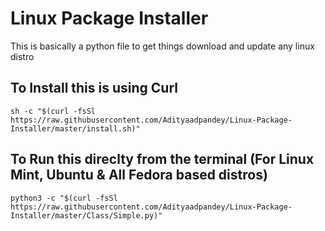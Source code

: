 # Linux Package Installer


This is basically a python file to get things download and update any linux distro

## To Install this is using Curl
    
    sh -c "$(curl -fsSl https://raw.githubusercontent.com/Adityaadpandey/Linux-Package-Installer/master/install.sh)"

## To Run this direclty from the terminal (For Linux Mint, Ubuntu & All Fedora based distros)
    
    python3 -c "$(curl -fsSl https://raw.githubusercontent.com/Adityaadpandey/Linux-Package-Installer/master/Class/Simple.py)"